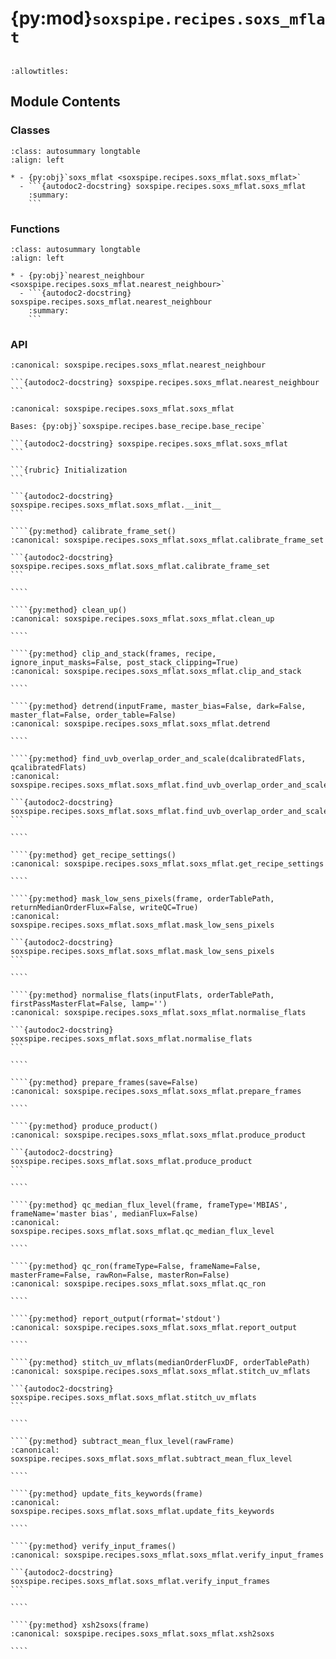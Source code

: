# {py:mod}`soxspipe.recipes.soxs_mflat`

```{py:module} soxspipe.recipes.soxs_mflat
```

```{autodoc2-docstring} soxspipe.recipes.soxs_mflat
:allowtitles:
```

## Module Contents

### Classes

````{list-table}
:class: autosummary longtable
:align: left

* - {py:obj}`soxs_mflat <soxspipe.recipes.soxs_mflat.soxs_mflat>`
  - ```{autodoc2-docstring} soxspipe.recipes.soxs_mflat.soxs_mflat
    :summary:
    ```
````

### Functions

````{list-table}
:class: autosummary longtable
:align: left

* - {py:obj}`nearest_neighbour <soxspipe.recipes.soxs_mflat.nearest_neighbour>`
  - ```{autodoc2-docstring} soxspipe.recipes.soxs_mflat.nearest_neighbour
    :summary:
    ```
````

### API

````{py:function} nearest_neighbour(singleValue, listOfValues)
:canonical: soxspipe.recipes.soxs_mflat.nearest_neighbour

```{autodoc2-docstring} soxspipe.recipes.soxs_mflat.nearest_neighbour
```
````

`````{py:class} soxs_mflat(log, settings=False, inputFrames=[], verbose=False, overwrite=False)
:canonical: soxspipe.recipes.soxs_mflat.soxs_mflat

Bases: {py:obj}`soxspipe.recipes.base_recipe.base_recipe`

```{autodoc2-docstring} soxspipe.recipes.soxs_mflat.soxs_mflat
```

```{rubric} Initialization
```

```{autodoc2-docstring} soxspipe.recipes.soxs_mflat.soxs_mflat.__init__
```

````{py:method} calibrate_frame_set()
:canonical: soxspipe.recipes.soxs_mflat.soxs_mflat.calibrate_frame_set

```{autodoc2-docstring} soxspipe.recipes.soxs_mflat.soxs_mflat.calibrate_frame_set
```

````

````{py:method} clean_up()
:canonical: soxspipe.recipes.soxs_mflat.soxs_mflat.clean_up

````

````{py:method} clip_and_stack(frames, recipe, ignore_input_masks=False, post_stack_clipping=True)
:canonical: soxspipe.recipes.soxs_mflat.soxs_mflat.clip_and_stack

````

````{py:method} detrend(inputFrame, master_bias=False, dark=False, master_flat=False, order_table=False)
:canonical: soxspipe.recipes.soxs_mflat.soxs_mflat.detrend

````

````{py:method} find_uvb_overlap_order_and_scale(dcalibratedFlats, qcalibratedFlats)
:canonical: soxspipe.recipes.soxs_mflat.soxs_mflat.find_uvb_overlap_order_and_scale

```{autodoc2-docstring} soxspipe.recipes.soxs_mflat.soxs_mflat.find_uvb_overlap_order_and_scale
```

````

````{py:method} get_recipe_settings()
:canonical: soxspipe.recipes.soxs_mflat.soxs_mflat.get_recipe_settings

````

````{py:method} mask_low_sens_pixels(frame, orderTablePath, returnMedianOrderFlux=False, writeQC=True)
:canonical: soxspipe.recipes.soxs_mflat.soxs_mflat.mask_low_sens_pixels

```{autodoc2-docstring} soxspipe.recipes.soxs_mflat.soxs_mflat.mask_low_sens_pixels
```

````

````{py:method} normalise_flats(inputFlats, orderTablePath, firstPassMasterFlat=False, lamp='')
:canonical: soxspipe.recipes.soxs_mflat.soxs_mflat.normalise_flats

```{autodoc2-docstring} soxspipe.recipes.soxs_mflat.soxs_mflat.normalise_flats
```

````

````{py:method} prepare_frames(save=False)
:canonical: soxspipe.recipes.soxs_mflat.soxs_mflat.prepare_frames

````

````{py:method} produce_product()
:canonical: soxspipe.recipes.soxs_mflat.soxs_mflat.produce_product

```{autodoc2-docstring} soxspipe.recipes.soxs_mflat.soxs_mflat.produce_product
```

````

````{py:method} qc_median_flux_level(frame, frameType='MBIAS', frameName='master bias', medianFlux=False)
:canonical: soxspipe.recipes.soxs_mflat.soxs_mflat.qc_median_flux_level

````

````{py:method} qc_ron(frameType=False, frameName=False, masterFrame=False, rawRon=False, masterRon=False)
:canonical: soxspipe.recipes.soxs_mflat.soxs_mflat.qc_ron

````

````{py:method} report_output(rformat='stdout')
:canonical: soxspipe.recipes.soxs_mflat.soxs_mflat.report_output

````

````{py:method} stitch_uv_mflats(medianOrderFluxDF, orderTablePath)
:canonical: soxspipe.recipes.soxs_mflat.soxs_mflat.stitch_uv_mflats

```{autodoc2-docstring} soxspipe.recipes.soxs_mflat.soxs_mflat.stitch_uv_mflats
```

````

````{py:method} subtract_mean_flux_level(rawFrame)
:canonical: soxspipe.recipes.soxs_mflat.soxs_mflat.subtract_mean_flux_level

````

````{py:method} update_fits_keywords(frame)
:canonical: soxspipe.recipes.soxs_mflat.soxs_mflat.update_fits_keywords

````

````{py:method} verify_input_frames()
:canonical: soxspipe.recipes.soxs_mflat.soxs_mflat.verify_input_frames

```{autodoc2-docstring} soxspipe.recipes.soxs_mflat.soxs_mflat.verify_input_frames
```

````

````{py:method} xsh2soxs(frame)
:canonical: soxspipe.recipes.soxs_mflat.soxs_mflat.xsh2soxs

````

`````
